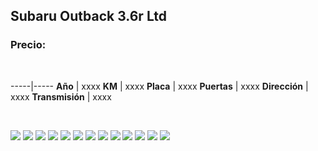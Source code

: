 ## Subaru Outback 3.6r Ltd

### Precio:

<p>&nbsp;</p>

-----|-----
**Año** | xxxx
**KM** | xxxx
**Placa** | xxxx
**Puertas** | xxxx
**Dirección** | xxxx
**Transmisión** | xxxx


<p>&nbsp;</p>

<img src="images/Subaru Outback 3.6r Ltd - 0.0164.jpg?raw=true"/>
<img src="images/Subaru Outback 3.6r Ltd - 0.0792.jpg?raw=true"/>
<img src="images/Subaru Outback 3.6r Ltd - 0.1514.jpg?raw=true"/>
<img src="images/Subaru Outback 3.6r Ltd - 0.192.jpg?raw=true"/>
<img src="images/Subaru Outback 3.6r Ltd - 0.3699.jpg?raw=true"/>
<img src="images/Subaru Outback 3.6r Ltd - 0.3965.jpg?raw=true"/>
<img src="images/Subaru Outback 3.6r Ltd - 0.4206.jpg?raw=true"/>
<img src="images/Subaru Outback 3.6r Ltd - 0.4648.jpg?raw=true"/>
<img src="images/Subaru Outback 3.6r Ltd - 0.5781.jpg?raw=true"/>
<img src="images/Subaru Outback 3.6r Ltd - 0.5787.jpg?raw=true"/>
<img src="images/Subaru Outback 3.6r Ltd - 0.7475.jpg?raw=true"/>
<img src="images/Subaru Outback 3.6r Ltd - 0.8231.jpg?raw=true"/>
<img src="images/Subaru Outback 3.6r Ltd - 0.8485.jpg?raw=true"/>


